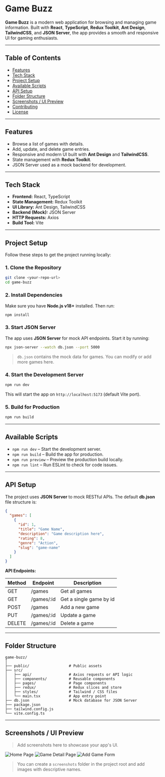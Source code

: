# Game Buzz

**Game Buzz** is a modern web application for browsing and managing game information. Built with **React**, **TypeScript**, **Redux Toolkit**, **Ant Design**, **TailwindCSS**, and **JSON Server**, the app provides a smooth and responsive UI for gaming enthusiasts.

---

## Table of Contents

* [Features](#features)
* [Tech Stack](#tech-stack)
* [Project Setup](#project-setup)
* [Available Scripts](#available-scripts)
* [API Setup](#api-setup)
* [Folder Structure](#folder-structure)
* [Screenshots / UI Preview](#screenshots--ui-preview)
* [Contributing](#contributing)
* [License](#license)

---

## Features

* Browse a list of games with details.
* Add, update, and delete game entries.
* Responsive and modern UI built with **Ant Design** and **TailwindCSS**.
* State management with **Redux Toolkit**.
* JSON Server used as a mock backend for development.

---

## Tech Stack

* **Frontend:** React, TypeScript
* **State Management:** Redux Toolkit
* **UI Library:** Ant Design, TailwindCSS
* **Backend (Mock):** JSON Server
* **HTTP Requests:** Axios
* **Build Tool:** Vite

---

## Project Setup

Follow these steps to get the project running locally:

### 1. Clone the Repository

```bash
git clone <your-repo-url>
cd game-buzz
```

### 2. Install Dependencies

Make sure you have **Node.js v18+** installed. Then run:

```bash
npm install
```

### 3. Start JSON Server

The app uses **JSON Server** for mock API endpoints. Start it by running:

```bash
npx json-server --watch db.json --port 5000
```

> `db.json` contains the mock data for games. You can modify or add more games here.

### 4. Start the Development Server

```bash
npm run dev
```

This will start the app on `http://localhost:5173` (default Vite port).

### 5. Build for Production

```bash
npm run build
```

---

## Available Scripts

* `npm run dev` – Start the development server.
* `npm run build` – Build the app for production.
* `npm run preview` – Preview the production build locally.
* `npm run lint` – Run ESLint to check for code issues.

---

## API Setup

The project uses **JSON Server** to mock RESTful APIs.
The default **db.json** file structure is:

```json
{
  "games": [
    {
      "id": 1,
      "title": "Game Name",
      "description": "Game description here",
      "rating": 8,
      "genre": "Action",
      "slug": "game-name"
    }
  ]
}
```

**API Endpoints:**

| Method | Endpoint    | Description             |
| ------ | ----------- | ----------------------- |
| GET    | /games      | Get all games           |
| GET    | /games/\:id | Get a single game by id |
| POST   | /games      | Add a new game          |
| PUT    | /games/\:id | Update a game           |
| DELETE | /games/\:id | Delete a game           |

---

## Folder Structure

```
game-buzz/
│
├── public/                  # Public assets
├── src/
│   ├── api/                 # Axios requests or API logic
│   ├── components/          # Reusable components
│   ├── pages/               # Page components
│   ├── redux/               # Redux slices and store
│   ├── styles/              # Tailwind / CSS files
│   └── main.tsx             # App entry point
├── db.json                  # Mock database for JSON Server
├── package.json
├── tailwind.config.js
└── vite.config.ts
```

---

## Screenshots / UI Preview

> Add screenshots here to showcase your app's UI.

![Home Page](./screenshots/home.png)
![Game Detail Page](./screenshots/game-detail.png)
![Add Game Form](./screenshots/add-game.png)

> You can create a `screenshots` folder in the project root and add images with descriptive names.